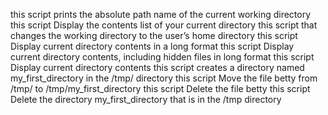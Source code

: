 this script  prints the absolute path name of the current working directory
this script Display the contents list of your current directory
this script that changes the working directory to the user’s home directory
this script Display current directory contents in a long format
this script Display current directory contents, including hidden files in long format
this script Display current directory contents
this script creates a directory named my_first_directory in the /tmp/ directory
this script Move the file betty from /tmp/ to /tmp/my_first_directory
this script Delete the file betty
this script Delete the directory my_first_directory that is in the /tmp directory
